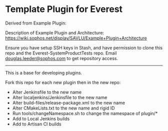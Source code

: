 # Template Plugin for Everest

Derived from Example Plugin:

Description of Example Plugin and Architecture: https://wiki.sophos.net/display/SAVLU/Example+Plugin+Architecture

Ensure you have setup SSH keys in Stash, and have permission to clone this repo and the Everest-SystemProductTests repo.
Email douglas.leeder@sophos.com to get repository access.

----

This is a base for developing plugins.

Fork this repo for each new plugin then in the new repo:

* Alter Jenkinsfile to the new name
* Alter localjenkins/Jenkinsfile to the new name
* Alter build-files/release-package.xml to the new name
* Alter CMakeLists.txt to the new name and rigid ID
* Run tools/changeNamespace.sh <namespace> to change the namespace of plugin/*
* Add to Local Jenkins builds
* Add to Artisan CI builds

